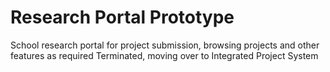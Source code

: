 # Research Portal Prototype

School research portal for project submission, browsing projects and other features as required
Terminated, moving over to Integrated Project System